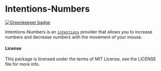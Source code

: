 Intentions-Numbers
=================

[![Greenkeeper badge](https://badges.greenkeeper.io/steelbrain/intentions-numbers.svg)](https://greenkeeper.io/)

 Intentions-Numbers is an [`intentions`][intentions] provider that allows you to increase numbers and decrease numbers with the movement of your mouse.

#### License

This package is licensed under the terms of MIT License, see the LICENSE file for more info.

[intentions]:https://github.com/steelbrain/intentions
